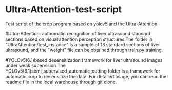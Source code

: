 # Ultra-Attention-test-script
Test script of the crop program based on yolov5,and the Ultra-Attention

#Ultra-Attention: autoomatic recognition of liver ultrasound standard sections based on visual attention perception structures
The folder in "UltraAttention/test_instance" is a sample of 13 standard sections of liver ultrasound, and the "weight" file can be obtained through train.py training.

#YOLOv5(6.1)based desensitization framework for liver ultrasound images under weak supervision
The YOLOv5(6.1)semi_supervised_automatic_cutting folder is a framework for automatic crop to desensitize the data.
For detailed usage, you can read the readme file in the local warehouse through git clone.